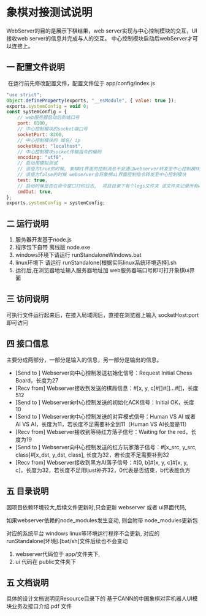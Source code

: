 # 象棋对接测试说明
WebServer的目的是展示下棋结果，web server实现与中心控制模块的交互，UI接收web server的信息并完成与人的交互。
中心控制模块启动后webServer才可以连接上。

## 一 配置文件说明

​	在运行前先修改配置文件，配置文件位于 app/config/index.js

```javascript
"use strict";
Object.defineProperty(exports, "__esModule", { value: true });
exports.systemConfig = void 0;
const systemConfig = {
    // web服务器启动后的端口号
    port: 8100,
    // 中心控制模块的socket端口号
    socketPort: 8200,
    // 中心控制模块的 域名/ ip
    socketHost: "localhost",
    // 中心控制模块socket传输指令的编码
    encoding: "utf8",
    // 启动用模拟测试
    // 该值为true的时候, 象棋UI界面的控制消息不会通过webserver转发至中心控制模块, ui界面指令将由webserver接管回复,webserver没有判断行为, 下棋步骤将是黑方复制红方行为
    // 该值为false的时候 webserver会将象棋ui界面控制指令转发至中心控制模块
    test: true,
    // 启动时候是否在命令窗口打印日志,  项目目录下有个logs文件夹 该文件夹记录所有webserver消息转日志
    cmdOut: true,
};
exports.systemConfig = systemConfig;

```

## 二 运行说明
1. 服务器开发基于node.js
2. 程序包下自带 离线版 node.exe
3. windows环境下请运行 runStandaloneWindows.bat
4. linux环境下 请运行 runStandalone[根据实际linux系统环境选择].sh   
5. 运行后,在浏览器地址输入服务器地址加 web服务器端口号即可打开象棋ui界面

## 三 访问说明
可执行文件运行起来后，在接入局域网后，直接在浏览器上输入 socketHost:port 即可访问

## 四 接口信息
主要分成两部分，一部分是输入的信息，另一部分是输出的信息。

- [Send to  ] Webserver向中心控制发送初始化信号：Request Initial Chess Board，长度为27
- [Recv from] Webserver接收到发送的棋局信息：#[x, y, c]#[]#[]...#[]，长度512
- [Send to  ] Webserver向中心控制发送的初始化ACK信号：Initial OK，长度10
- [Send to  ] Webserver向中心控制发送的对弈模式信号：Human VS AI 或者 AI VS AI，长度为11，若长度不足需要补全到11（Human VS AI长度是11）
- [Recv from] Webserver接收到等待红方落子信号：Waiting for the red，长度为19
- [Send to  ] Webserver向中心控制发送的红方玩家落子信号：#[x_src, y_src, class]#[x_dst, y_dst, class], 长度为32，若长度不足需要补到32
- [Recv from] Webserver接收到黑方AI落子信号：#[0, b]#[x, y, c]#[x, y, c]，长度为32，若长度不足用ljust补齐32，0代表是否结束，b代表胜负方


## 五 目录说明
因项目依赖环境较大,后续文件更新时,只会更新 webserver 或者 ui界面代码,

如果webserver依赖的node_modules发生变动, 则会附带 node_modules更新包

对应的系统平台 windows  linux等环境运行程序不会更新, 对应的  runStandalone[环境].[bat/sh]文件后续也不会变动

1. webserver代码位于 app/文件夹下,
2. ui 代码在 public文件夹下

## 五 文档说明
具体的设计文档说明见Resource目录下的  基于CANN的中国象棋对弈机器人UI模块业务及接口介绍.pdf 文件

